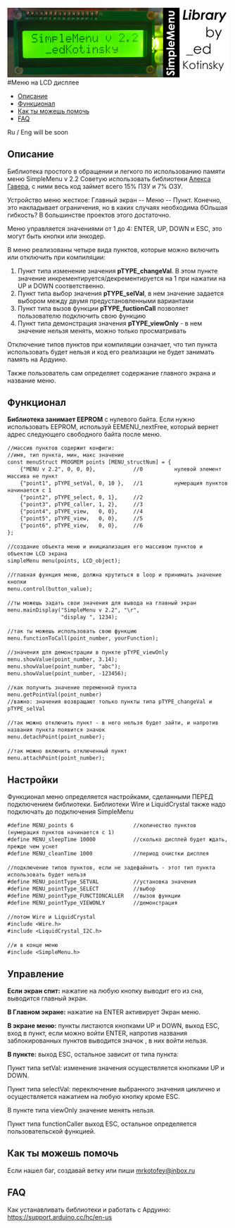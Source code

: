 ![PROJECT_PHOTO](https://github.com/edKotinsky/SimpleMenu/blob/main/proj_img.png)
#Меню на LCD дисплее
* [Описание](#chapter-0)
* [Функционал](#chapter-1)
* [Как ты можешь помочь](#chapter-2)
* [FAQ](#chapter-3)

<a id="chapter-0"></a>

Ru / Eng  will be soon

## Описание
Библиотека простого в обращении и легкого по использованию памяти меню SimpleMenu v 2.2
Cоветую использовать библиотеки [Алекса Гавера](https://alexgyver.ru/microlibs/), с ними весь код займет всего 15% ПЗУ и 7% ОЗУ.

Устройство меню жесткое: Главный экран -- Меню -- Пункт. Конечно, это накладывает ограничения, но в каких случаях необходима бОльшая гибкость? В большинстве проектов этого достаточно.

Меню управляется значениями от 1 до 4: ENTER, UP, DOWN и ESC, это могут быть кнопки или энкодер. 

В меню реализованы четыре вида пунктов, которые можно включить или отключить при компиляции: 

1. Пункт типа изменение значения **pTYPE_changeVal**. В этом пункте значение инкрементируется/декрементируется на 1 при нажатии на UP и DOWN соответственно.
2. Пункт типа выбор значения **pTYPE_selVal**, в нем значение задается выбором между двумя предустановленными вариантами
3. Пункт типа вызов функции **pTYPE_fuctionCall** позволяет пользователю подключить свою функцию
4. Пункт типа демонстрация значения **pTYPE_viewOnly** - в нем значение нельзя менять, можно только просматривать

Отключение типов пунктов при компиляции означает, что тип пункта использовать будет нельзя и код его реализации не будет занимать память на Ардуино.

Также пользователь сам определяет содержание главного экрана и название меню.

<a id="chapter-1"></a>
## Функционал
**Библиотека занимает EEPROM** с нулевого байта. Если нужно использовать EEPROM, используй EEMENU_nextFree, который вернет адрес следующего свободного байта после меню. 

	//массив пунктов содержит конфиги:
	//имя, тип пункта, мин, макс значение
	const menuStruct PROGMEM points [MENU_structNum] = {
		{"MENU v 2.2", 0, 0, 0},            //0			 нулевой элемент массива не пункт
		{"point1", pTYPE_setVal, 0, 10 },   //1			 нумерация пунктов начинается с 1
		{"point2", pTYPE_select, 0, 1},     //2
		{"point3", pTYPE_caller, 1, 2},     //3
		{"point4", pTYPE_view,   0, 0},     //4
		{"point5", pTYPE_view,   0, 0},     //5
		{"point6", pTYPE_view,   0, 0},     //6
	};

	//создание объекта меню и инициализация его массивом пунктов и объектом LCD экрана
	simpleMenu menu(points, LCD_object);

	//главная функция меню, должна крутиться в loop и принимать значение кнопки
	menu.control(button_value);

	//ты можешь задать свои значения для вывода на главный экран
	menu.mainDisplay("SimpleMenu v 2.2", "\r",
					 "display ", 1234);

	//так ты можешь использовать свою функцию
	menu.functionToCall(point_number, yourFunction);

	//значения для демонстрации в пункте pTYPE_viewOnly
	menu.showValue(point_number, 3.14);
	menu.showValue(point_number, "abc");
	menu.showValue(point_number, -123456);

	//как получить значение переменной пункта
	menu.getPointVal(point_number)
	//важно: значения возвращают только пункты типа pTYPE_changeVal и pTYPE_selVal

	//так можно отключить пункт - в него нельзя будет зайти, и напротив названия пункта появится значок
	menu.detachPoint(point_number);

	//так можно включить отключенный пункт
	menu.attachPoint(point_number);

## Настройки
Функционал меню определяется настройками, сделанными ПЕРЕД подключением библиотеки. 
Библиотеки Wire и LiquidCrystal также надо подключать до подключения SimpleMenu
	
	#define MENU_points 6					//количество пунктов (нумерация пунктов начинается с 1)
	#define MENU_sleepTime 10000			//сколько дисплей будет ждать, прежде чем уснет
	#define MENU_cleanTime 1000				//период очистки дисплея

	//подключение типов пунктов, если не задефайнить - этот тип пункта использовать будет нельзя
	#define MENU_pointType_SETVAL			//установка значения
	#define MENU_pointType_SELECT			//выбор
	#define MENU_pointType_FUNCTIONCALLER	//вызов функции
	#define MENU_pointType_VIEWONLY			//демонстрация

	//потом Wire и LiquidCrystal
	#include <Wire.h>
	#include <LiquidCrystal_I2C.h>

	//и в конце меню
	#include <SimpleMenu.h>

## Управление

**Если экран спит:**
нажатие на любую кнопку выводит его из сна, выводится главный экран.

**В Главном экране:**
нажатие на ENTER активирует Экран меню.

**В экране меню:**
пункты листаются кнопками UP и DOWN,
выход ESC,
вход в пункт, если можно войти ENTER,
напротив названия заблокированных пунктов выводится значок  , в них войти нельзя.

**В пункте:**
выход ESC, остальное зависит от типа пункта:

Пункт типа setVal:
изменение значения осуществляется кнопками UP и DOWN.

Пункт типа selectVal:
переключение выбранного значения циклично и осуществляется нажатием на любую кнопку кроме ESC.

В пункте типа viewOnly
значение менять нельзя.

Пункт типа functionCaller
выход ESC, остальное определяется пользовательской функцией.

<a id="chapter-2"></a>
## Как ты можешь помочь
Если нашел баг, создавай ветку или пиши mrkotofey@inbox.ru

<a id="chapter-2"></a>
## FAQ
Как устанавливать библиотеки и работать с Ардуино: https://support.arduino.cc/hc/en-us
